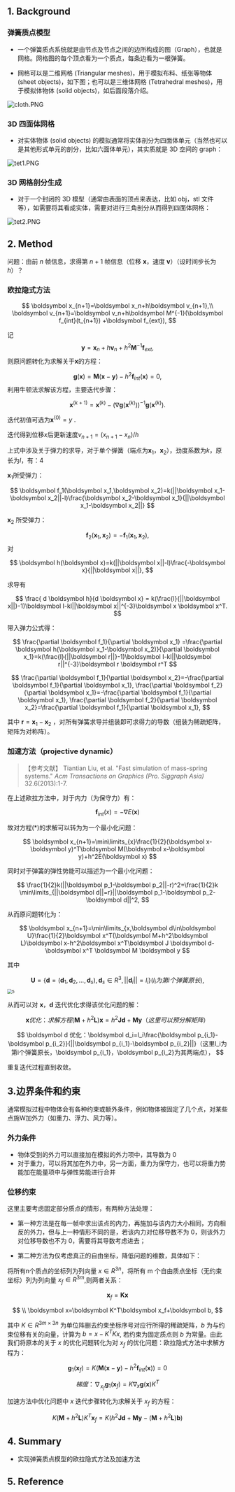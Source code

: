 ## 1. Background

### 弹簧质点模型

- 一个弹簧质点系统就是由节点及节点之间的边所构成的图（Graph），也就是网格。网格图的每个顶点看为一个质点，每条边看为一根弹簧。

- 网格可以是二维网格 (Triangular meshes)，用于模拟布料、纸张等物体 (sheet objects)，如下图；也可以是三维体网格 (Tetrahedral meshes)，用于模拟体物体 (solid objects)，如后面段落介绍。

![cloth.PNG](https://cdn.jsdelivr.net/gh/Ubpa/USTC_CG_Data@master/Homeworks/06_MassSpring/cloth.PNG)


### 3D 四面体网格

- 对实体物体 (solid objects) 的模拟通常将实体剖分为四面体单元（当然也可以是其他形式单元的剖分，比如六面体单元），其实质就是 3D 空间的 graph：

![tet1.PNG](https://cdn.jsdelivr.net/gh/Ubpa/USTC_CG_Data@master/Homeworks/06_MassSpring/tet1.PNG)

### 3D 网格剖分生成

- 对于一个封闭的 3D 模型（通常由表面的顶点来表达，比如 obj，stl 文件等），如需要将其看成实体，需要对进行三角剖分从而得到四面体网格：

![tet2.PNG](https://cdn.jsdelivr.net/gh/Ubpa/USTC_CG_Data@master/Homeworks/06_MassSpring/tet2.PNG)

## 2. Method

问题：由前 $n$ 帧信息，求得第 $n+1$ 帧信息（位移 $\boldsymbol x$，速度 $\boldsymbol v$）（设时间步长为 $h$）？

### 欧拉隐式方法

$$
\boldsymbol x_{n+1}=\boldsymbol x_n+h\boldsymbol v_{n+1},\\
\boldsymbol v_{n+1}=\boldsymbol v_n+h\boldsymbol M^{-1}(\boldsymbol f_{int}(t_{n+1}) +\boldsymbol f_{ext}),
$$

记
$$
\boldsymbol y =\boldsymbol x_n + h\boldsymbol v_n + h^2\boldsymbol M^{-1}\boldsymbol f_{ext}, \tag{*}
$$
则原问题转化为求解关于$\boldsymbol x$的方程：

$$
\boldsymbol g(\boldsymbol x) = \boldsymbol M(\boldsymbol x-\boldsymbol y) -h^2\boldsymbol f_{int}(\boldsymbol x) = 0,
$$
利用牛顿法求解该方程，主要迭代步骤：

$$
\boldsymbol x^{(k+1)}=\boldsymbol x^{(k)}-(\nabla \boldsymbol g(\boldsymbol x^{(k)}))^{-1}\boldsymbol g(\boldsymbol x^{(k)}).
$$

迭代初值可选为$\boldsymbol x^{(0)}=y$ .

迭代得到位移$x$后更新速度$v_{n+1}=(x_{n+1}-x_{n})/h$

上式中涉及关于弹力的求导，对于单个弹簧（端点为$\boldsymbol  x_1$，$\boldsymbol  x_2$），劲度系数为$k$，原长为$l$，有：4

$\boldsymbol x_1$所受弹力：


$$
\boldsymbol f_1(\boldsymbol x_1,\boldsymbol x_2)=k(||\boldsymbol x_1-\boldsymbol x_2||-l)\frac{\boldsymbol x_2-\boldsymbol x_1}{||\boldsymbol x_1-\boldsymbol x_2||}
$$

$\boldsymbol x_2$ 所受弹力：


$$
     \boldsymbol f_2(\boldsymbol x_1,\boldsymbol x_2)=-\boldsymbol f_1(\boldsymbol x_1,\boldsymbol x_2),
$$
对


$$
\boldsymbol h(\boldsymbol x)=k(||\boldsymbol x||-l)\frac{-\boldsymbol x}{||\boldsymbol x||},
$$


求导有


$$
\frac{ d  \boldsymbol h}{d \boldsymbol x} = k(\frac{l}{||\boldsymbol x||}-1)\boldsymbol I-kl||\boldsymbol x||^{-3}\boldsymbol x \boldsymbol x^T.
$$


带入弹力公式得：



$$
\frac{\partial  \boldsymbol f_1}{\partial \boldsymbol x_1} =\frac{\partial  \boldsymbol h(\boldsymbol x_1-\boldsymbol x_2)}{\partial \boldsymbol x_1}=k(\frac{l}{||\boldsymbol r||}-1)\boldsymbol I-kl||\boldsymbol r||^{-3}\boldsymbol r \boldsymbol r^T
$$




$$
\frac{\partial  \boldsymbol f_1}{\partial \boldsymbol x_2}=-\frac{\partial  \boldsymbol f_1}{\partial \boldsymbol x_1},
\frac{\partial  \boldsymbol f_2}{\partial \boldsymbol x_1}=-\frac{\partial  \boldsymbol f_1}{\partial \boldsymbol x_1},
\frac{\partial  \boldsymbol f_2}{\partial \boldsymbol x_2}=\frac{\partial  \boldsymbol f_1}{\partial \boldsymbol x_1},
$$



其中 $\boldsymbol r=\boldsymbol x_1-\boldsymbol x_2$ ，对所有弹簧求导并组装即可求得力的导数（组装为稀疏矩阵，矩阵为对称阵）。



### 加速方法（projective dynamic）

> 【参考文献】 Tiantian Liu, et al. "Fast simulation of mass-spring systems." *Acm Transactions on Graphics (Pro. Siggraph Asia)* 32.6(2013):1-7.

在上述欧拉方法中，对于内力（为保守力）有：



$$
\boldsymbol f_{int}(x)=-\nabla E(\boldsymbol x)
$$


故对方程$(*)$的求解可以转为为一个最小化问题：



$$
\boldsymbol x_{n+1}=\min\limits_{x}\frac{1}{2}(\boldsymbol x-\boldsymbol y)^T\boldsymbol M(\boldsymbol x-\boldsymbol y)+h^2E(\boldsymbol x)
$$


同时对于弹簧的弹性势能可以描述为一个最小化问题：


$$
\frac{1}{2}k(||\boldsymbol p_1-\boldsymbol p_2||-r)^2=\frac{1}{2}k \min\limits_{||\boldsymbol d||=r}||\boldsymbol p_1-\boldsymbol p_2-\boldsymbol d||^2,
$$


从而原问题转化为：


$$
\boldsymbol x_{n+1}=\min\limits_{x,\boldsymbol d\in\boldsymbol U}\frac{1}{2}\boldsymbol x^T(\boldsymbol M+h^2\boldsymbol L)\boldsymbol x-h^2\boldsymbol x^T\boldsymbol J \boldsymbol d-\boldsymbol x^T \boldsymbol M \boldsymbol y
$$


其中

$$
\boldsymbol U= \{ \boldsymbol d=(\boldsymbol d_1,\boldsymbol d_2,...,\boldsymbol d_s),\boldsymbol d_s\in R^3,||\boldsymbol d_i||=l_i \} (l_i为第i个弹簧原长),
$$
<img src="https://cdn.jsdelivr.net/gh/Ubpa/USTC_CG_Data@master/Homeworks/06_MassSpring/remark.PNG" alt="5" style="zoom: 67%;" />

从而可以对 $\boldsymbol x$，$\boldsymbol d$ 迭代优化求得该优化问题的解：



$$
\boldsymbol x 优化：求解方程(\boldsymbol M+h^2\boldsymbol L)\boldsymbol x=h^2\boldsymbol J \boldsymbol d+ \boldsymbol M \boldsymbol y（这里可以预分解矩阵）
$$


$$
\boldsymbol d 优化：\boldsymbol d_i=l_i\frac{\boldsymbol p_{i_1}-\boldsymbol p_{i_2}}{||\boldsymbol p_{i_1}-\boldsymbol p_{i_2}||}（这里l_i为第i个弹簧原长，\boldsymbol p_{i_1}，\boldsymbol p_{i_2}为其两端点），
$$



重复迭代过程直到收敛。



## 3.边界条件和约束

通常模拟过程中物体会有各种约束或额外条件，例如物体被固定了几个点，对某些点施W加外力（如重力、浮力、风力等）。

### 外力条件

- 物体受到的外力可以直接加在模拟的外力项中，其导数为 0
- 对于重力，可以将其加在外力中，另一方面，重力为保守力，也可以将重力势能加在能量项中与弹性势能进行合并

### 位移约束

这里主要考虑固定部分质点的情形，有两种方法处理：

- 第一种方法是在每一帧中求出该点的内力，再施加与该内力大小相同，方向相反的外力，但与上一种情形不同的是，若该内力对位移导数不为 0，则该外力对位移导数也不为 0，需要将其导数考虑进去；

- 第二种方法为仅考虑真正的自由坐标，降低问题的维数，具体如下：

将所有n个质点的坐标列为列向量 $x\in R^{3n}$，将所有 m 个自由质点坐标（无约束坐标）列为列向量 $x_f\in R^{3m}$,则两者关系：


$$
\boldsymbol x_f=\boldsymbol K\boldsymbol x
$$

$$
\\  \boldsymbol x=\boldsymbol K^T\boldsymbol x_f+\boldsymbol b,
$$

其中 $K\in R^{3m\times 3n}$ 为单位阵删去约束坐标序号对应行所得的稀疏矩阵，$b$ 为与约束位移有关的向量，计算为 $b=x-K^TKx$, 若约束为固定质点则 $b$ 为常量。由此我们将原本的关于 $x$ 的优化问题转化为对 $x_f$ 的优化问题：欧拉隐式方法中求解方程为：


$$
\boldsymbol g_1(\boldsymbol x_f) = K(\boldsymbol M(\boldsymbol x-\boldsymbol y) -h^2\boldsymbol f_{int}(\boldsymbol x)) = 0
$$


$$
梯度：\nabla_{x_f} \boldsymbol g_1(\boldsymbol x_f) = K\nabla_{x} \boldsymbol g(\boldsymbol x)K^T
$$

加速方法中优化问题中 $x$ 迭代步骤转化为求解关于 $x_f$ 的方程：


$$
K(\boldsymbol M+h^2\boldsymbol L)K^T\boldsymbol x_f=K(h^2\boldsymbol J \boldsymbol d+ \boldsymbol M \boldsymbol y-(\boldsymbol M+h^2\boldsymbol L)\boldsymbol b)
$$

## 4. Summary

- 实现弹簧质点模型的欧拉隐式方法及加速方法


## 5. Reference

[^Liu13]: Tiantian Liu, et al. "Fast simulation of mass-spring systems." *Acm Transactions on Graphics (Pro. Siggraph Asia)* 32.6(2013):1-7.
